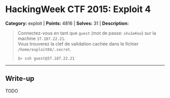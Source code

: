 # HackingWeek CTF 2015: Exploit 4

**Category:** exploit |
**Points:** 4816 |
**Solves:** 31 |
**Description:**

> Connectez-vous en tant que <code>guest</code> (mot de passe: <code>shu1eKoo</code>) sur la machine <code>37.187.22.21</code>.<br>
> Vous trouverez la clef de validation cachée dans le fichier <code>/home/exploit04/.secret</code>.
>
> ```
> $> ssh guest@37.187.22.21
> ```

___

## Write-up

TODO

